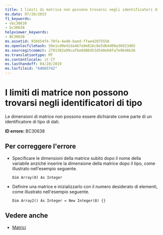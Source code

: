 ```yaml
---
title: I limiti di matrice non possono trovarsi negli identificatori di tipo
ms.date: 07/20/2015
f1_keywords:
- vbc30638
- bc30638
helpviewer_keywords:
- BC30638
ms.assetid: 93b654f4-70fa-4a48-baed-ffae42075550
ms.openlocfilehash: 50e1cd0e41da467a9e816c8e5d64d09a36923d65
ms.sourcegitcommit: 2701302a99cafbe0d86d53d540eb0fa7e9b46b36
ms.translationtype: MT
ms.contentlocale: it-IT
ms.lasthandoff: 04/28/2019
ms.locfileid: "64665742"
---
```

# <a name="array-bounds-cannot-appear-in-type-specifiers"></a>I limiti di matrice non possono trovarsi negli identificatori di tipo
Le dimensioni di matrice non possono essere dichiarate come parte di un identificatore di tipo di dati.  
  
 **ID errore:** BC30638  
  
## <a name="to-correct-this-error"></a>Per correggere l'errore  
  
- Specificare le dimensioni della matrice subito dopo il nome della variabile anziché inserire la dimensione della matrice dopo il tipo, come illustrato nell'esempio seguente.  
  
    ```  
    Dim Array(8) As Integer   
    ```  
  
- Definire una matrice e inizializzarlo con il numero desiderato di elementi, come illustrato nell'esempio seguente.  
  
    ```  
    Dim Array2() As Integer = New Integer(8) {}  
    ```  
  
## <a name="see-also"></a>Vedere anche

- [Matrici](../../../visual-basic/programming-guide/language-features/arrays/index.md)
